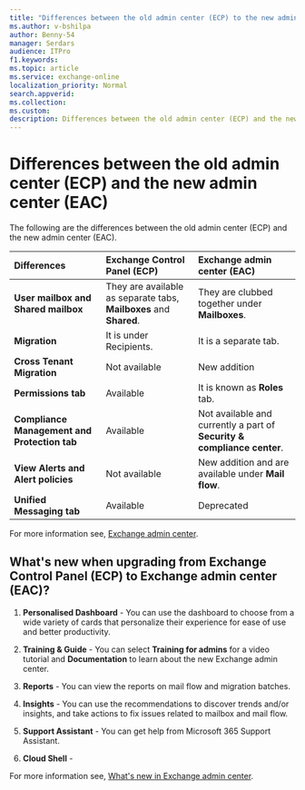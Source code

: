 ```yaml
---
title: "Differences between the old admin center (ECP) to the new admin center (EAC)"
ms.author: v-bshilpa
author: Benny-54
manager: Serdars
audience: ITPro
f1.keywords:
ms.topic: article
ms.service: exchange-online
localization_priority: Normal
search.appverid:
ms.collection:
ms.custom:
description: Differences between the old admin center (ECP) and the new admin center (EAC).
---
```


# Differences between the old admin center (ECP) and the new admin center (EAC)

The following are the differences between the old admin center (ECP) and the new admin center (EAC).

|**Differences**|**Exchange Control Panel (ECP)**|**Exchange admin center (EAC)**|
|:-----|:-----|:-----|
|**User mailbox and Shared mailbox**|They are available as separate tabs, **Mailboxes** and **Shared**.|They are clubbed together under **Mailboxes**.|
|**Migration**|It is under Recipients.|It is a separate tab.|
|**Cross Tenant Migration**|Not available|New addition|
|**Permissions tab**|Available|It is known as **Roles** tab.|
|**Compliance Management and Protection tab**|Available|Not available and currently a part of **Security & compliance center**.|
|**View Alerts and Alert policies**|Not available|New addition and are available under **Mail flow**.|
|**Unified Messaging tab**|Available|Deprecated|

For more information see, [Exchange admin center](https://docs.microsoft.com/exchange/exchange-admin-center).

## What's new when upgrading from Exchange Control Panel (ECP) to Exchange admin center (EAC)?

1. **Personalised Dashboard** - You can use the dashboard to choose from a wide variety of cards that personalize their experience for ease of use and better productivity. 

2. **Training & Guide** - You can select **Training for admins** for a video tutorial and **Documentation** to learn about the new Exchange admin center.

3. **Reports** - You can view the reports on mail flow and migration batches.

4. **Insights** - You can use the recommendations to discover trends and/or insights, and take actions to fix issues related to mailbox and mail flow.

5. **Support Assistant** - You can get help from Microsoft 365 Support Assistant.

6. **Cloud Shell** - 

For more information see, [What's new in Exchange admin center](https://docs.microsoft.com/exchange/whats-new).
